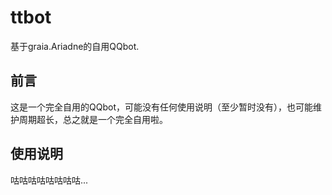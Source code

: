 # ttbot
基于graia.Ariadne的自用QQbot.

## 前言
这是一个完全自用的QQbot，可能没有任何使用说明（至少暂时没有），也可能维护周期超长，总之就是一个完全自用啦。

## 使用说明
咕咕咕咕咕咕咕咕...
